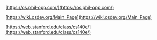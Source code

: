 [https://os.phil-opp.com/](https://os.phil-opp.com/)

[https://wiki.osdev.org/Main_Page](https://wiki.osdev.org/Main_Page)

[https://web.stanford.edu/class/cs140e/](https://web.stanford.edu/class/cs140e/)

